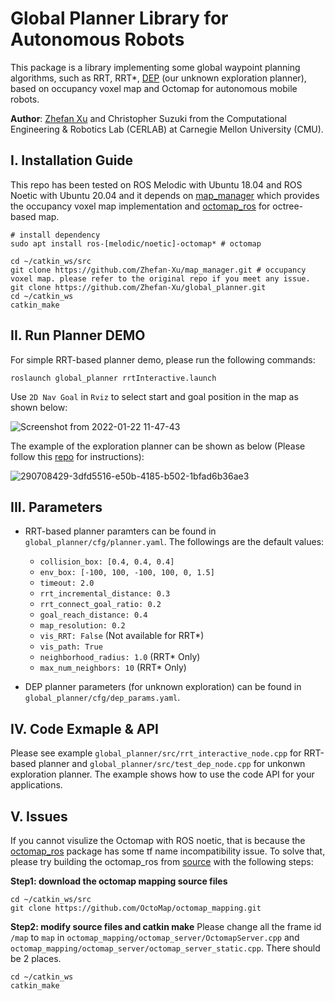 # Global Planner Library for Autonomous Robots
This package is a library implementing some global waypoint planning algorithms, such as RRT, RRT*, [DEP](https://github.com/Zhefan-Xu/DEP) (our unknown exploration planner), based on occupancy voxel map and Octomap for autonomous mobile robots. 

**Author**: [Zhefan Xu](https://zhefanxu.com/) and Christopher Suzuki from the Computational Engineering & Robotics Lab (CERLAB) at Carnegie Mellon University (CMU).


## I. Installation Guide
This repo has been tested on ROS Melodic with Ubuntu 18.04 and ROS Noetic with Ubuntu 20.04 and it depends on [map_manager](https://github.com/Zhefan-Xu/map_manager) which provides the occupancy voxel map implementation and [octomap_ros](http://wiki.ros.org/octomap) for octree-based map. 

```
# install dependency
sudo apt install ros-[melodic/noetic]-octomap* # octomap

cd ~/catkin_ws/src
git clone https://github.com/Zhefan-Xu/map_manager.git # occupancy voxel map. please refer to the original repo if you meet any issue.
git clone https://github.com/Zhefan-Xu/global_planner.git
cd ~/catkin_ws
catkin_make
```
## II. Run Planner DEMO
For simple RRT-based planner demo, please run the following commands:
```
roslaunch global_planner rrtInteractive.launch
```
Use ```2D Nav Goal``` in ```Rviz``` to select start and goal position in the map as shown below:

![Screenshot from 2022-01-22 11-47-43](https://user-images.githubusercontent.com/55560905/150648123-8c1d9102-0b44-4851-82f5-fff0101be0ac.png)

The example of the exploration planner can be shown as below (Please follow this [repo](https://github.com/Zhefan-Xu/autonomous_flight) for instructions):

![290708429-3dfd5516-e50b-4185-b502-1bfad6b36ae3](https://github.com/Zhefan-Xu/global_planner/assets/55560905/597b4e86-04c8-403a-a875-a62f1cd94dfa)


## III. Parameters
- RRT-based planner paramters can be found in ```global_planner/cfg/planner.yaml```. The followings are the default values: 
  - ```collision_box: [0.4, 0.4, 0.4]```
  - ```env_box: [-100, 100, -100, 100, 0, 1.5]```
  - ```timeout: 2.0```
  - ```rrt_incremental_distance: 0.3```
  - ```rrt_connect_goal_ratio: 0.2```
  - ```goal_reach_distance: 0.4```
  - ```map_resolution: 0.2```
  - ```vis_RRT: False``` (Not available for RRT*)
  - ```vis_path: True```
  - ```neighborhood_radius: 1.0``` (RRT* Only)
  - ```max_num_neighbors: 10``` (RRT* Only)
    
- DEP planner parameters (for unknown exploration) can be found in ```global_planner/cfg/dep_params.yaml```.

## IV. Code Exmaple & API
Please see example ```global_planner/src/rrt_interactive_node.cpp``` for RRT-based planner and ```global_planner/src/test_dep_node.cpp``` for unkonwn exploration planner. The example shows how to use the code API for your applications. 

## V. Issues
If you cannot visulize the Octomap with ROS noetic, that is because the [octomap_ros](http://wiki.ros.org/octomap) package has some tf name incompatibility issue. To solve that, please try building the octomap_ros from [source](https://github.com/OctoMap/octomap_mapping) with the following steps:

**Step1: download the octomap mapping source files**

```
cd ~/catkin_ws/src
git clone https://github.com/OctoMap/octomap_mapping.git
```

**Step2: modify source files and catkin make**
Please change all the frame id ```/map``` to ```map``` in ```octomap_mapping/octomap_server/OctomapServer.cpp``` and ```octomap_mapping/octomap_server/octomap_server_static.cpp```. There should be 2 places. 
```
cd ~/catkin_ws
catkin_make
```
